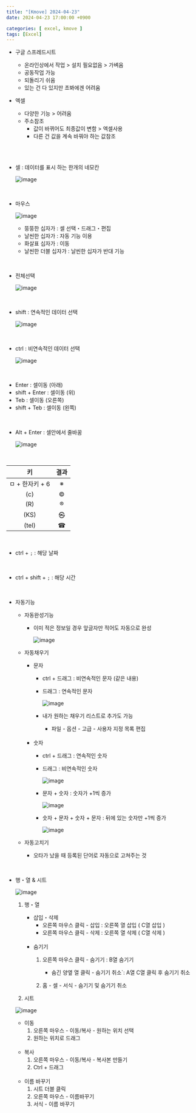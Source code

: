 ```yaml
---
title: "[Kmove] 2024-04-23"
date: 2024-04-23 17:00:00 +0900

categories: [ excel, kmove ]
tags: [Excel]
---
```



- 구글 스프레드시트
    - 온라인상에서 작업 > 설치 필요없음 > 가벼움
    - 공동작업 가능
    - 되돌리기 쉬움
    - 있는 건 다 있지만 초봐에겐 어려움

- 엑셀
    - 다양한 기능 > 어려움
    - 주소참조
       - 값이 바뀌어도 최종값이 변함 > 엑셀사용
       - 다른 건 값을 계속 바꿔야 하는 값참조

<br/><br/>

- 셀 : 데이터를 표시 하는 한개의 네모칸

    ![image](/assets/img/excel/0423/excel2.png) <br/>

<br/>

- 마우스
 
  ![image](/assets/img/excel/0423/excel9.png) <br/>

  - 뚱뚱한 십자가 : 셀 선택・드래그・편집
  - 날씬한 십자가 : 자동 기능 이용
  - 화살표 십자가 : 이동
  - 날씬한 더블 십자가 : 날씬한 십자가 반대 기능


<br/>

 - 전체선택

    ![image](/assets/img/excel/0423/excel5.png) <br/>


<br/>

 - shift : 연속적인 데이터 선택
  
     ![image](/assets/img/excel/0423/excel3.png) <br/>


<br/>


 - ctrl : 비연속적인 데이터 선택

     ![image](/assets/img/excel/0423/excel4.png) <br/>


<br/>

- Enter : 셀이동 (아래)
- shift + Enter : 셀이동 (위)
- Teb : 셀이동 (오른쪽)
- shift + Teb : 셀이동 (왼쪽)

<br/>

 - Alt + Enter : 셀안에서 줄바꿈

    ![image](/assets/img/excel/0423/excel6.png) <br/>


<br/>

|       키        | 결과  |
| :-------------: | :---: |
| ㅁ + 한자키 + 6 |   ※   |
|       (c)       |   ©   |
|       (R)       |   ®   |
|      (KS)       |  ㉿   |
|      (tel)      |   ☎   |

<br/>

 - ctrl + `;` : 해당 날짜

<br/>

 - ctrl + shift + `;` : 해당 시간

<br/>

 - 자동기능
   - 자동완성기능
     - 이미 적은 정보일 경우 앞글자만 적어도 자동으로 완성
    
        ![image](/assets/img/excel/0423/excel7.png) <br/>

   - 자동채우기
      - 문자
        - ctrl + 드래그 : 비연속적인 문자 (같은 내용)
        - 드래그 : 연속적인 문자
            
          ![image](/assets/img/excel/0423/excel8.png) <br/>

        - 내가 원하는 채우기 리스트로 추가도 가능
          - 파일 - 옵션 - 고급 - 사용자 지정 목록 편집

      <br/>

      - 숫자
        - ctrl + 드래그 : 연속적인 숫자
        - 드래그 : 비연속적인 숫자
  
          ![image](/assets/img/excel/0423/excel10.png) <br/>
      
        - 문자 + 숫자 : 숫자가 +1씩 증가

          ![image](/assets/img/excel/0423/excel10-1.png) <br/>

        - 숫자 + 문자 + 숫자 + 문자 : 뒤에 있는 숫자만 +1씩 증가

          ![image](/assets/img/excel/0423/excel10-2.png) <br/>

   - 자동고치기
     - 오타가 났을 때 등록된 단어로 자동으로 고쳐주는 것

<br/>

 - 행・열 & 시트

   ![image](/assets/img/excel/0423/excel11.png) <br/>

    1. 행・열
       - 삽입・삭제
          - 오른쪽 마우스 클릭 - 삽입 : 오른쪽 열 삽입 ( C열 삽입 )
          - 오른쪽 마우스 클릭 - 삭제 : 오른쪽 열 삭제 ( C열 삭제 )
       
       <br/>

       - 숨기기
          1. 오른쪽 마우스 클릭 - 숨기기 : B열 숨기기
             - 숨긴 양옆 열 클릭 - 숨기기 취소`: A열 C열 클릭 후 숨기기 취소

          2. 홈 - 셀 - 서식 - 숨기기 및 숨기기 취소
    
    2. 시트

      ![image](/assets/img/excel/0423/excel11-1.png) <br/>

      - 이동
          1. 오른쪽 마우스 - 이동/복사 - 원하는 위치 선택
          2. 원하는 위치로 드래그
      
      <br/>

      - 복사
         1. 오른쪽 마우스 - 이동/복사 - 복사본 만들기
         2. Ctrl + 드래그

      <br/>

      - 이름 바꾸기
         1. 시트 더블 클릭
         2. 오른쪽 마우스 - 이름바꾸기
         3. 서식 - 이름 바꾸기